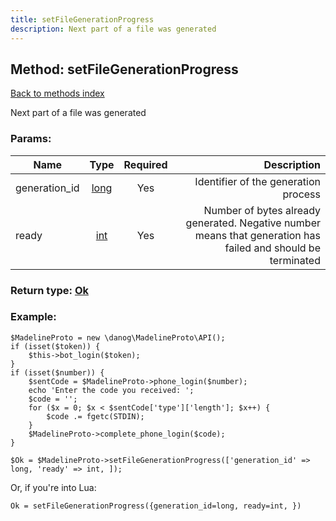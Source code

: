 ```yaml
---
title: setFileGenerationProgress
description: Next part of a file was generated
---
```

## Method: setFileGenerationProgress  
[Back to methods index](index.md)


Next part of a file was generated

### Params:

| Name     |    Type       | Required | Description |
|----------|:-------------:|:--------:|------------:|
|generation\_id|[long](../types/long.md) | Yes|Identifier of the generation process|
|ready|[int](../types/int.md) | Yes|Number of bytes already generated. Negative number means that generation has failed and should be terminated|


### Return type: [Ok](../types/Ok.md)

### Example:


```
$MadelineProto = new \danog\MadelineProto\API();
if (isset($token)) {
    $this->bot_login($token);
}
if (isset($number)) {
    $sentCode = $MadelineProto->phone_login($number);
    echo 'Enter the code you received: ';
    $code = '';
    for ($x = 0; $x < $sentCode['type']['length']; $x++) {
        $code .= fgetc(STDIN);
    }
    $MadelineProto->complete_phone_login($code);
}

$Ok = $MadelineProto->setFileGenerationProgress(['generation_id' => long, 'ready' => int, ]);
```

Or, if you're into Lua:

```
Ok = setFileGenerationProgress({generation_id=long, ready=int, })
```

